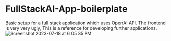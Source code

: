 # FullStackAI-App-boilerplate
Basic setup for a full stack application which uses OpenAI API. The frontend is very very ugly, This is a reference for developing further applications.
![Screenshot 2023-07-18 at 6 05 35 PM](https://github.com/theyashwanthsai/FullStackAI-App-boilerplate/assets/68785131/ec8b389b-858b-47cc-b84d-9320fdfd5bfc)
